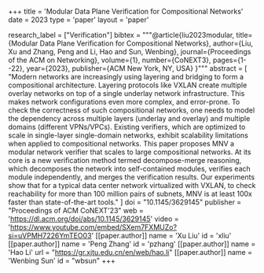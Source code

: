 +++
title = 'Modular Data Plane Verification for Compositional Networks'
date = 2023
type = 'paper'
layout = 'paper'

research_label = ["Verification"]
bibtex = """@article{liu2023modular,
  title={Modular Data Plane Verification for Compositional Networks},
  author={Liu, Xu and Zhang, Peng and Li, Hao and Sun, Wenbing},
  journal={Proceedings of the ACM on Networking},
  volume={1},
  number={CoNEXT3},
  pages={1--22},
  year={2023},
  publisher={ACM New York, NY, USA}
}"""
abstract = [
    "Modern networks are increasingly using layering and bridging to form a compositional architecture. 
    Layering protocols like VXLAN create multiple overlay networks on top of a single underlay network infrastructure. 
    This makes network configurations even more complex, and error-prone.
    To check the correctness of such compositional networks, 
    one needs to model the dependency across multiple layers (underlay and overlay) and multiple domains (different VPNs/VPCs). 
    Existing verifiers, which are optimized to scale in single-layer single-domain networks, 
    exhibit scalability limitations when applied to compositional networks.
    This paper proposes MNV a modular network verifier that scales to large compositional networks. 
    At its core is a new verification method termed decompose-merge reasoning, 
    which decomposes the network into self-contained modules, verifies each module independently, and merges the verification results. 
    Our experiments show that for a typical data center network virtualized with VXLAN, 
    to check reachability for more than 100 million pairs of subnets, MNV is at least 100x faster than state-of-the-art tools."
]
doi = "10.1145/3629145"
publisher = "Proceedings of ACM CoNEXT'23"
web = 'https://dl.acm.org/doi/abs/10.1145/3629145'
video = 'https://www.youtube.com/embed/SXem7FXMUZo?si=uVPMH7226YmTEO03'
[[paper.author]]
    name = 'Xu Liu'
    id = 'xliu'
[[paper.author]]
    name = 'Peng Zhang'
    id = 'pzhang'
[[paper.author]]
    name = 'Hao Li'
    url = "https://gr.xjtu.edu.cn/en/web/hao.li"
[[paper.author]]
    name = 'Wenbing Sun'
    id = "wbsun"
+++
